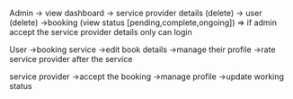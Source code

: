 Admin
-> view dashboard
-> service provider details (delete)
-> user (delete)
->booking (view status [pending,complete,ongoing])
=> if admin accept the service provider details only can login

User
->booking service
->edit book details
->manage their profile
->rate service provider after the service

service provider
->accept the booking
->manage profile
->update working status

